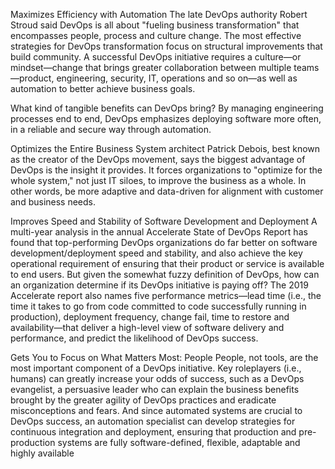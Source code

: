Maximizes Efficiency with Automation
The late DevOps authority Robert Stroud said DevOps is all about "fueling business transformation" that encompasses people, process and culture change. The most effective strategies for DevOps transformation focus on structural improvements that build community. A successful DevOps initiative requires a culture—or mindset—change that brings greater collaboration between multiple teams—product, engineering, security, IT, operations and so on—as well as automation to better achieve business goals.

What kind of tangible benefits can DevOps bring? By managing engineering processes end to end, DevOps emphasizes deploying software more often, in a reliable and secure way through automation.

Optimizes the Entire Business
System architect Patrick Debois, best known as the creator of the DevOps movement, says the biggest advantage of DevOps is the insight it provides. It forces organizations to "optimize for the whole system," not just IT siloes, to improve the business as a whole. In other words, be more adaptive and data-driven for alignment with customer and business needs.

Improves Speed and Stability of Software Development and Deployment
A multi-year analysis in the annual Accelerate State of DevOps Report has found that top-performing DevOps organizations do far better on software development/deployment speed and stability, and also achieve the key operational requirement of ensuring that their product or service is available to end users. But given the somewhat fuzzy definition of DevOps, how can an organization determine if its DevOps initiative is paying off? The 2019 Accelerate report also names five performance metrics—lead time (i.e., the time it takes to go from code committed to code successfully running in production), deployment frequency, change fail, time to restore and availability—that deliver a high-level view of software delivery and performance, and predict the likelihood of DevOps success.

Gets You to Focus on What Matters Most: People
People, not tools, are the most important component of a DevOps initiative. Key roleplayers (i.e., humans) can greatly increase your odds of success, such as a DevOps evangelist, a persuasive leader who can explain the business benefits brought by the greater agility of DevOps practices and eradicate misconceptions and fears. And since automated systems are crucial to DevOps success, an automation specialist can develop strategies for continuous integration and deployment, ensuring that production and pre-production systems are fully software-defined, flexible, adaptable and highly available